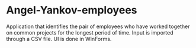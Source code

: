 # Angel-Yankov-employees
Application that identifies the pair of employees who have worked together on common projects for the longest period of time.
Input is imported through a CSV file.
UI is done in WinForms.

